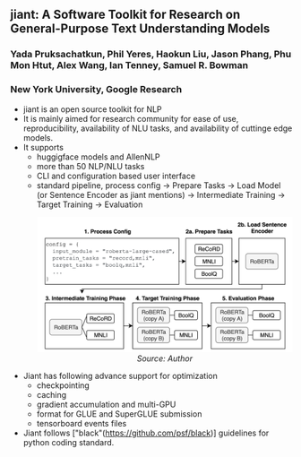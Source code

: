 ## jiant: A Software Toolkit for Research on General-Purpose Text Understanding Models

### Yada Pruksachatkun, Phil Yeres, Haokun Liu, Jason Phang, Phu Mon Htut, Alex Wang, Ian Tenney, Samuel R. Bowman

### New York University, Google Research

* jiant is an open source toolkit for NLP
* It is mainly aimed for research community for ease of use, reproducibility, availability of NLU tasks, and availability of cuttinge edge models.
* It supports 
    * huggigface models and AllenNLP
    * more than 50 NLP/NLU tasks
    * CLI and configuration based user interface 
    * standard pipeline, process config -> Prepare Tasks -> Load Model (or Sentence Encoder as jiant mentions) -> Intermediate Training -> Target Training -> Evaluation
        <p align="center">
        <img width=600 src="images/jiant_pipeline.png">
        <em>Source: Author</em>
        </p>
* Jiant has following advance support for optimization
    * checkpointing
    * caching
    * gradient accumulation and multi-GPU
    * format for GLUE and SuperGLUE submission
    * tensorboard events files
* Jiant follows ["black"(https://github.com/psf/black)] guidelines for python coding standard.    
